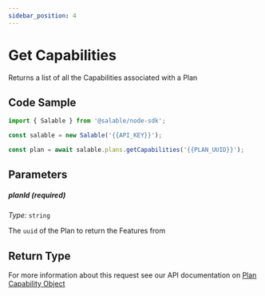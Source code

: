 ```yaml
---
sidebar_position: 4
---
```


# Get Capabilities

Returns a list of all the Capabilities associated with a Plan

## Code Sample

```typescript
import { Salable } from '@salable/node-sdk';

const salable = new Salable('{{API_KEY}}');

const plan = await salable.plans.getCapabilities('{{PLAN_UUID}}');
```

## Parameters

##### planId (_required_)

_Type:_ `string`

The `uuid` of the Plan to return the Features from

## Return Type

For more information about this request see our API documentation on [Plan Capability Object](https://docs.salable.app/api/v2#tag/Plans/operation/getPlanCapabilities)
